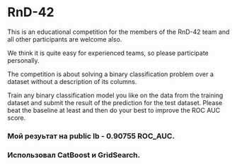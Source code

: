 # RnD-42
This is an educational competition for the members of the RnD-42 team and all other participants are welcome also.

We think it is quite easy for experienced teams, so please participate personally.

The competition is about solving a binary classification problem over a dataset without a description of its columns.

Train any binary classification model you like on the data from the training dataset and submit the result of the prediction for the test dataset. Please beat the baseline at least and then do your best to improve the ROC AUC score.

### Мой резуьтат на public lb - 0.90755 ROC_AUC.
### Использовал CatBoost и GridSearch.
